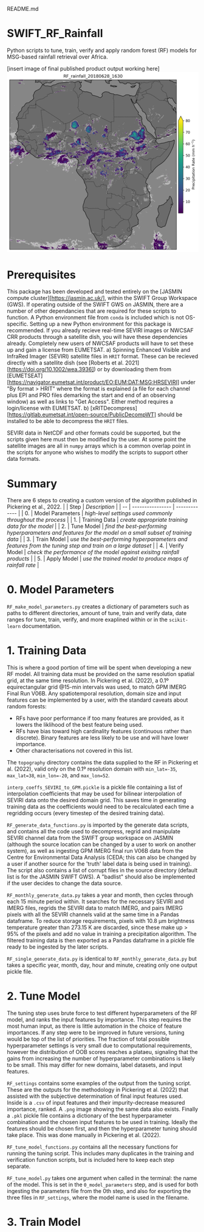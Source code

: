 README.md


# SWIFT_RF_Rainfall
Python scripts to tune, train, verify and apply random forest (RF) models for MSG-based rainfall retrieval over Africa.

[insert image of final published product output working here]
![An example of the SWIFT RF Rainfall algorithm output](https://github.com/Benblob688/SWIFT_RF_Rainfall/raw/main/RF_rainfall_20180628_1630.png)

# Prerequisites
This package has been developed and tested entirely on the [JASMIN compute cluster][https://jasmin.ac.uk/], within the SWIFT Group Workspace (GWS). If operating outside of the SWIFT GWS on JASMIN, there are a number of other dependancies that are required for these scripts to function. A Python environment file from `conda` is included which is not OS-specific. Setting up a new Python environment for this package is recommended. 
If you already recieve real-time SEVIRI images or NWCSAF CRR products through a satellite dish, you will have these dependencies already. Completely new users of NWCSAF products will have to set these up and gain a license from EUMETSAT.
a) Spinning Enhanced Visible and InfraRed Imager (SEVIRI) satellite files in `HRIT` format. These can be recieved directly with a satellite dish (see [Roberts et al. 2021][https://doi.org/10.1002/wea.3936]) or by downloading them from [EUMETSEAT][https://navigator.eumetsat.int/product/EO:EUM:DAT:MSG:HRSEVIRI] under "By format > HRIT" where the format is explained (a file for each channel plus EPI and PRO files demarking the start and end of an observing window) as well as links to "Get Access". Either method requires a login/license with EUMETSAT.
b) [xRITDecompress][https://gitlab.eumetsat.int/open-source/PublicDecompWT] should be installed to be able to decompress the `HRIT` files.

SEVIRI data in NetCDF and other formats could be supported, but the scripts given here must then be modified by the user. At some point the satellite images are all in `numpy` arrays which is a common overlap point in the scripts for anyone who wishes to modify the scripts to support other data formats.

# Summary
There are 6 steps to creating a custom version of the algorithm published in Pickering et al., 2022.
|    | Step             | _Description_ |
| -- | ---------------- | ------------- |
| 0. | Model Parameters | _high-level settings used commonly throughout the process_ |
| 1. | Training Data    | _create appropriate training data for the model_ |
| 2. | Tune Model       | _find the best-performing hyperparameters and features for the model on a small subset of training data_ |
| 3. | Train Model      | _use the best-performing hyperparameters and features from the tuning step and train on a large dataset_ |
| 4. | Verify Model     | _check the performance of the model against exisitng rainfall products_ |
| 5. | Apply Model      | _use the trained model to produce maps of rainfall rate_ |

# 0. Model Parameters
`RF_make_model_parameters.py` creates a dictionary of parameters such as paths to different directories, amount of tune, train and verify data, date ranges for tune, train, verify, and more exaplined within or in the `scikit-learn` documentation.

# 1. Training Data
This is where a good portion of time will be spent when developing a new RF model. All training data must be provided on the same resolution spatial grid, at the same time resolution. In Pickering et al. (2022), a 0.1º equirectangular grid @15-min intervals was used, to match GPM IMERG Final Run V06B. Any spatiotemporal resolution, domain size and input features can be implemented by a user, with the standard caveats about random forests:
- RFs have poor performance if too many features are provided, as it lowers the liklihood of the best feature being used.
- RFs have bias toward high cardinality features (continuous rather than discrete). Binary features are less likely to be use and will have lower importance.
- Other characterisations not covered in this list.

The `topography` directory contains the data supplied to the RF in Pickering et al. (2022), valid only on the 0.1º resolution domain with `min_lat=-35`, `max_lat=38`, `min_lon=-20`, and `max_lon=52`.

`interp_coeffs_SEVIRI_to_GPM.pickle` is a pickle file containing a list of interpolation coefficients that may be used for bilinear interpolation of SEVIRI data onto the desired domain grid. This saves time in generating training data as the coefficients would need to be recalculated each time a regridding occurs (every timestep of the desired training data).

`RF_generate_data_functions.py` is imported by the generate data scripts, and contains all the code used to decompress, regrid and manipulate SEVIRI channel data from the SWIFT group workspace on JASMIN (although the source location can be changed by a user to work on another system), as well as ingesting GPM IMERG final run V06B data from the Centre for Environmental Data Analysis (CEDA; this can also be changed by a user if another source for the 'truth' label data is being used in training). The script also contains a list of corrupt files in the source directory (default list is for the JASMIN SWIFT GWS). A "badlist" should also be implemented if the user decides to change the data source.

`RF_monthly_generate_data.py` takes a year and month, then cycles through each 15 minute period within. It searches for the necessary SEVIRI and IMERG files, regrids the SEVIRI data to match IMERG, and pairs IMERG pixels with all the SEVIRI channels valid at the same time in a Pandas dataframe. To reduce storage requirements, pixels with 10.8 µm brightness temperature greater than 273.15 K are discarded, since these make up > 95% of the pixels and add no value in training a precipitation algorithm. The filtered training data is then exported as a Pandas dataframe in a pickle file ready to be ingested by the later scripts.

`RF_single_generate_data.py` is identical to `RF_monthly_generate_data.py` but takes a specific year, month, day, hour and minute, creating only one output pickle file.

# 2. Tune Model
The tuning step uses brute force to test different hyperparameters of the RF model, and ranks the input features by importance. This step requires the most human input, as there is little automation in the choice of feature importances. If any step were to be improved in future versions, tuning would be top of the list of priorities. The fraction of total possible hyperparameter settings is very small due to computational requirements, however the distribution of OOB scores reaches a plataeu, signaling that the gains from increasing the number of hyperparameter combinations is likely to be small. This may differ for new domains, label datasets, and input features.

`RF_settings` contains some examples of the output from the tuning script. These are the outputs for the methodology in Pickering et al. (2022) that assisted with the subjective determination of final input features used. Inside is a `.csv` of input features and their impurity-decrease measured importance, ranked. A `.png` image showing the same data also exists. Finally a `.pkl` pickle file contains a dictionary of the best hyperparameter combination and the chosen input features to be used in training. Ideally the features should be chosen first, and then the hyperparameter tuning should take place. This was done manually in Pickering et al. (2022).

`RF_tune_model_functions.py` contains all the necessary functions for running the tuning script. This includes many duplicates in the training and verification function scripts, but is included here to keep each step separate.

`RF_tune_model.py` takes one argument when called in the terminal: the name of the model. This is set in the `0_model_parameters` step, and is used for both ingesting the parameters file from the 0th step, and also for exporting the three files in `RF_settings`, where the model name is used in the filename.

# 3. Train Model



